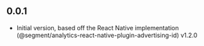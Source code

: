 ## 0.0.1

* Initial version, based off the React Native implementation (@segment/analytics-react-native-plugin-advertising-id) v1.2.0
